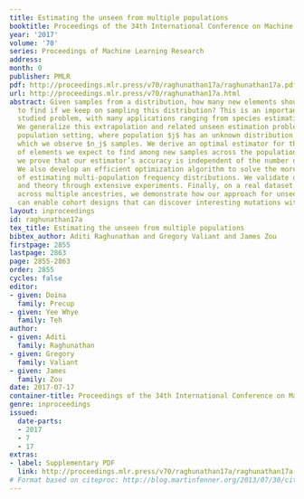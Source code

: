 ```yaml
---
title: Estimating the unseen from multiple populations
booktitle: Proceedings of the 34th International Conference on Machine Learning
year: '2017'
volume: '70'
series: Proceedings of Machine Learning Research
address: 
month: 0
publisher: PMLR
pdf: http://proceedings.mlr.press/v70/raghunathan17a/raghunathan17a.pdf
url: http://proceedings.mlr.press/v70/raghunathan17a.html
abstract: Given samples from a distribution, how many new elements should we expect
  to find if we keep on sampling this distribution? This is an important and actively
  studied problem, with many applications ranging from species estimation to genomics.
  We generalize this extrapolation and related unseen estimation problems to the multiple
  population setting, where population $j$ has an unknown distribution $D_j$ from
  which we observe $n_j$ samples. We derive an optimal estimator for the total number
  of elements we expect to find among new samples across the populations. Surprisingly,
  we prove that our estimator’s accuracy is independent of the number of populations.
  We also develop an efficient optimization algorithm to solve the more general problem
  of estimating multi-population frequency distributions. We validate our methods
  and theory through extensive experiments. Finally, on a real dataset of human genomes
  across multiple ancestries, we demonstrate how our approach for unseen estimation
  can enable cohort designs that can discover interesting mutations with greater efficiency.
layout: inproceedings
id: raghunathan17a
tex_title: Estimating the unseen from multiple populations
bibtex_author: Aditi Raghunathan and Gregory Valiant and James Zou
firstpage: 2855
lastpage: 2863
page: 2855-2863
order: 2855
cycles: false
editor:
- given: Doina
  family: Precup
- given: Yee Whye
  family: Teh
author:
- given: Aditi
  family: Raghunathan
- given: Gregory
  family: Valiant
- given: James
  family: Zou
date: 2017-07-17
container-title: Proceedings of the 34th International Conference on Machine Learning
genre: inproceedings
issued:
  date-parts:
  - 2017
  - 7
  - 17
extras:
- label: Supplementary PDF
  link: http://proceedings.mlr.press/v70/raghunathan17a/raghunathan17a-supp.pdf
# Format based on citeproc: http://blog.martinfenner.org/2013/07/30/citeproc-yaml-for-bibliographies/
---
```

